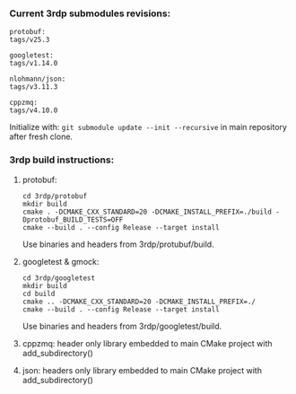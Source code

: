 
### Current 3rdp submodules revisions:
```
protobuf:
tags/v25.3

googletest:
tags/v1.14.0

nlohmann/json:
tags/v3.11.3

cppzmq:
tags/v4.10.0
```

Initialize with:
`git submodule update --init --recursive`
in main repository after fresh clone.


### 3rdp build instructions:
1. protobuf:
    ```
    cd 3rdp/protobuf
    mkdir build
    cmake . -DCMAKE_CXX_STANDARD=20 -DCMAKE_INSTALL_PREFIX=./build -Dprotobuf_BUILD_TESTS=OFF
    cmake --build . --config Release --target install
    ```
    Use binaries and headers from 3rdp/protubuf/build.

2. googletest & gmock:
    ```
    cd 3rdp/googletest
    mkdir build
    cd build
    cmake .. -DCMAKE_CXX_STANDARD=20 -DCMAKE_INSTALL_PREFIX=./
    cmake --build . --config Release --target install
    ```
    Use binaries and headers from 3rdp/googletest/build.

3. cppzmq: header only library embedded to main CMake project with add_subdirectory()

4. json: headers only library embedded to main CMake project with add_subdirectory()

